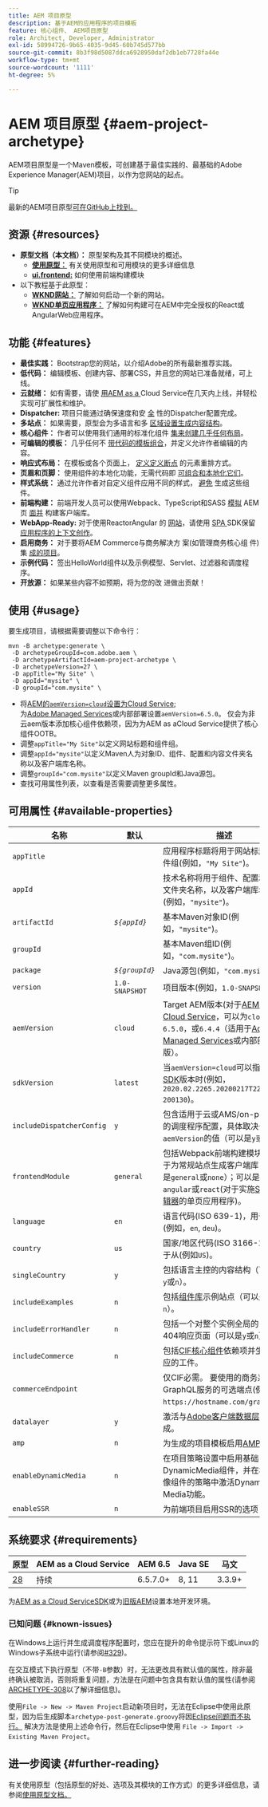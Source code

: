 ```yaml
---
title: AEM 项目原型
description: 基于AEM的应用程序的项目模板
feature: 核心组件、 AEM项目原型
role: Architect, Developer, Administrator
exl-id: 58994726-9b65-4035-9d45-60b745d577bb
source-git-commit: 8b3f98d5087ddca6928950daf2db1eb7728fa44e
workflow-type: tm+mt
source-wordcount: '1111'
ht-degree: 5%

---
```


# AEM 项目原型 {#aem-project-archetype}

AEM项目原型是一个Maven模板，可创建基于最佳实践的、最基础的Adobe Experience Manager(AEM)项目，以作为您网站的起点。

>[!TIP]
>
>最新的AEM项目原型[可在GitHub上找到。](https://github.com/adobe/aem-project-archetype)

## 资源 {#resources}

* **原型文档（本文档）：** 原型架构及其不同模块的概述。
   * **[使用原型：](using.md)** 有关使用原型和可用模块的更多详细信息
   * **[ui.frontend:](uifrontend.md)** 如何使用前端构建模块
* 以下教程基于此原型：
   * **[WKND网站：](https://docs.adobe.com/content/help/en/experience-manager-learn/getting-started-wknd-tutorial-develop/overview.html)** 了解如何启动一个新的网站。
   * **[WKND单页应用程序：](https://docs.adobe.com/content/help/en/experience-manager-learn/sites/spa-editor/spa-editor-framework-feature-video-use.html)** 了解如何构建可在AEM中完全授权的React或AngularWeb应用程序。

## 功能 {#features}

* **最佳实践：** Bootstrap您的网站，以介绍Adobe的所有最新推荐实践。
* **低代码：** 编辑模板、创建内容、部署CSS，并且您的网站已准备就绪，可上线。
* **云就绪：** 如有需要，请使 [用AEM as a ](https://docs.adobe.com/content/help/en/experience-manager-cloud-service/landing/home.html) Cloud Service在几天内上线，并轻松实现可扩展性和维护。
* **Dispatcher:** 项目只能通过确保速度和安 [全](https://docs.adobe.com/content/help/zh-Hans/experience-manager-dispatcher/using/dispatcher.html) 性的Dispatcher配置完成。
* **多站点：** 如果需要，原型会为多语言和多 [区域设置生成内容结构](https://docs.adobe.com/content/help/en/experience-manager-65/administering/introduction/msm.html)。
* **核心组件：** 作者可以使用我们通用的标准化组件 [集来创建几乎任何布局](/help/introduction.md)。
* **可编辑的模板：** 几乎任何不 [带代码的模板组合](https://docs.adobe.com/content/help/en/experience-manager-learn/sites/page-authoring/template-editor-feature-video-use.html)，并定义允许作者编辑的内容。
* **响应式布局：** 在模板或各个页面上， [定义定义断点](https://docs.adobe.com/content/help/en/experience-manager-cloud-service/sites/authoring/features/responsive-layout.html) 的元素重排方式。
* **页眉和页脚：** 使用组件的本地化功能，无需代码即 [可组合和本地化它们](https://docs.adobe.com/content/help/zh-Hans/experience-manager-core-components/using/get-started/localization.html)。
* **样式系统：** 通过允许作者对自定义组件应用不同的样式， [避免](https://docs.adobe.com/content/help/en/experience-manager-learn/getting-started-wknd-tutorial-develop/style-system.html) 生成这些组件。
* **前端构建：** 前端开发人员可以使用Webpack、TypeScript和SASS [模拟](uifrontend.md#webpack-dev-server) AEM页 [面并](uifrontend.md) 构建客户端库。
* **WebApp-Ready:** 对于使用ReactorAngular [](uifrontend-react.md) 的 [网站](uifrontend-angular.md)，请使用 [SPA ](https://docs.adobe.com/content/help/en/experience-manager-cloud-service/implementing/headless/spa/developing.html) SDK保留 [应用程序的上下文创作](https://docs.adobe.com/content/help/en/experience-manager-learn/sites/spa-editor/spa-editor-framework-feature-video-use.html)。
* **启用商务：** 对于要将AEM Commerce与商务解决方 [](https://docs.adobe.com/content/help/en/experience-manager-cloud-service/commerce/home.html) 案(如管理商务核心组 [](https://magento.com/) 件)集 [成的项目](https://github.com/adobe/aem-core-cif-components)。
* **示例代码：** 签出HelloWorld组件以及示例模型、Servlet、过滤器和调度程序。
* **开放源：** 如果某些内容不如预期，将为您的改 [](https://github.com/adobe/aem-core-wcm-components/blob/master/CONTRIBUTING.md) 进做出贡献！

## 使用 {#usage}

要生成项目，请根据需要调整以下命令行：

```shell
mvn -B archetype:generate \
 -D archetypeGroupId=com.adobe.aem \
 -D archetypeArtifactId=aem-project-archetype \
 -D archetypeVersion=27 \
 -D appTitle="My Site" \
 -D appId="mysite" \
 -D groupId="com.mysite" \
```

* 将[AEM的`aemVersion=cloud`设置为Cloud Service](https://docs.adobe.com/content/help/en/experience-manager-cloud-service/landing/home.html);\
   为[Adobe Managed Services](https://github.com/adobe/aem-project-archetype/tree/master/src/main/archetype/dispatcher.ams)或内部部署设置`aemVersion=6.5.0`。
仅会为非云aem版本添加核心组件依赖项，因为为AEM as aCloud Service提供了核心组件OOTB。
* 调整`appTitle="My Site"`以定义网站标题和组件组。
* 调整`appId="mysite"`以定义Maven人为对象ID、组件、配置和内容文件夹名称以及客户端库名称。
* 调整`groupId="com.mysite"`以定义Maven groupId和Java源包。
* 查找可用属性列表，以查看是否需要调整更多属性。

## 可用属性 {#available-properties}

| 名称 | 默认 | 描述 |
|---------------------------|----------------|--------------------|
| `appTitle` |  | 应用程序标题将用于网站标题和组件组(例如，`"My Site"`)。 |
| `appId` |  | 技术名称将用于组件、配置和内容文件夹名称，以及客户端库名称(例如，`"mysite"`)。 |
| `artifactId` | *`${appId}`* | 基本Maven对象ID(例如，`"mysite"`)。 |
| `groupId` |  | 基本Maven组ID(例如，`"com.mysite"`)。 |
| `package` | *`${groupId}`* | Java源包(例如，`"com.mysite"`)。 |
| `version` | `1.0-SNAPSHOT` | 项目版本(例如，`1.0-SNAPSHOT`)。 |
| `aemVersion` | `cloud` | Target AEM版本(对于[AEM as a Cloud Service](https://docs.adobe.com/content/help/en/experience-manager-cloud-service/landing/home.html)，可以为`cloud`;或`6.5.0`，或`6.4.4`（适用于[Adobe Managed Services](https://github.com/adobe/aem-project-archetype/tree/master/src/main/archetype/dispatcher.ams)或内部部署版）。 |
| `sdkVersion` | `latest` | 当`aemVersion=cloud`可以指定[ SDK](https://docs.adobe.com/content/help/en/experience-manager-cloud-service/implementing/developing/aem-as-a-cloud-service-sdk.html)版本时(例如，`2020.02.2265.20200217T222518Z-200130`)。 |
| `includeDispatcherConfig` | `y` | 包含适用于云或AMS/on-premise的调度程序配置，具体取决于`aemVersion`的值（可以是`y`或`n`）。 |
| `frontendModule` | `general` | 包括Webpack前端构建模块，用于为常规站点生成客户端库（可以是`general`或`none`）；可以是`angular`或`react`(对于实施[SPA编辑器](https://docs.adobe.com/content/help/en/experience-manager-cloud-service/implementing/headless/spa/editor-overview.html)的单页应用程序)。 |
| `language` | `en` | 语言代码(ISO 639-1)，用于从(例如，`en`, `deu`)。 |
| `country` | `us` | 国家/地区代码(ISO 3166-1)，用于从(例如`US`)。 |
| `singleCountry` | `y` | 包括语言主控的内容结构（可以是`y`或`n`）。 |
| `includeExamples` | `n` | 包括[组件库](https://www.aemcomponents.dev/)示例站点（可以是`y`或`n`）。 |
| `includeErrorHandler` | `n` | 包括一个对整个实例全局的自定义404响应页面（可以是`y`或`n`）。 |
| `includeCommerce` | `n` | 包括[CIF核心组件](https://github.com/adobe/aem-core-cif-components)依赖项并生成相应的工件。 |
| `commerceEndpoint` |  | 仅CIF必需。 要使用的商务系统GraphQL服务的可选端点(例如，`https://hostname.com/grapql`)。 |
| `datalayer` | `y` | 激活与[Adobe客户端数据层](/help/developing/data-layer/overview.md)的集成。 |
| `amp` | `n` | 为生成的项目模板启用[AMP](/help/developing/amp.md)支持。 |
| `enableDynamicMedia` | `n` | 在项目策略设置中启用基础DynamicMedia组件，并在核心图像组件的策略中激活Dynamic Media功能。 |
| `enableSSR` | `n` | 为前端项目启用SSR的选项 |

## 系统要求 {#requirements}

| 原型 | AEM as a Cloud Service | AEM 6.5 | Java SE | 马文 |
|---------|---------|---------|---------|---------|
| [28](https://github.com/adobe/aem-project-archetype/releases/tag/aem-project-archetype-28) | 持续 | 6.5.7.0+ | 8, 11 | 3.3.9+ |

为[AEM as a Cloud ServiceSDK](https://docs.adobe.com/content/help/en/experience-manager-learn/cloud-service/local-development-environment-set-up/overview.html)或为[旧版AEM](https://docs.adobe.com/content/help/en/experience-manager-learn/foundation/development/set-up-a-local-aem-development-environment.html)设置本地开发环境。

### 已知问题 {#known-issues}

在Windows上运行并生成调度程序配置时，您应在提升的命令提示符下或Linux的Windows子系统中运行(请参阅[#329](https://github.com/adobe/aem-project-archetype/issues/329))。

在交互模式下执行原型（不带`-B`参数）时，无法更改具有默认值的属性，除非最终确认被取消，否则将重复问题，方法是在问题中包含具有默认值的属性(请参阅
[ARCHETYPE-308](https://issues.apache.org/jira/browse/ARCHETYPE-308)以了解详细信息)。

使用`File -> New -> Maven Project`启动新项目时，无法在Eclipse中使用此原型，因为后生成脚本`archetype-post-generate.groovy`将因[Eclipse问题而不执行。](https://bugs.eclipse.org/bugs/show_bug.cgi?id=514993) 解决方法是使用上述命令行，然后在Eclipse中使用 `File -> Import -> Existing Maven Project`。

## 进一步阅读 {#further-reading}

有关使用原型（包括原型的好处、选项及其模块的工作方式）的更多详细信息，请参阅[使用原型文档。](using.md)
